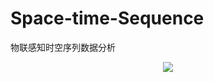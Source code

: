 # Space-time-Sequence
物联感知时空序列数据分析

<div align=center><img src="https://github.com/xchadesi/Space-time-Sequence/blob/master/感知序列分析.png"/></div>

